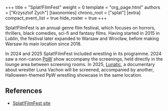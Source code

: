 +++
title = "Splat!FilmFest"
weight = 0
template = "org_page.html"
authors = ["Krzysztof Zych"]
[taxonomies]
chrono_root = ["splat"]
[extra]
compact_event_list = true
hide_roster = true
+++

Splat!FilmFest is an annual genre film festival, which focuses on horrors, thrillers, black comedies, sci-fi and fantasy films. Having started in 2015 in Lublin, the festival later expanded to Warsaw and Wrocław, before making Warsaw its main location since 2018.

In 2024 and 2025 Splat!FilmFest included wrestling in its programme. 2024 saw a non-canon [PpW](@/o/ppw.md) show accompany the screenings, held directly in the lounge area between screening rooms. In 2025, [Lunatic][imdb-lunatic], a documentary about wrestler Luna Vachon will be screened, accompanied by another, Halloween-themed PpW wrestling showcase in the same location.

## References

* [Splat!FilmFest site](//splatfilmfest.com)


[imdb-lunatic]: https://www.imdb.com/title/tt19729990/

